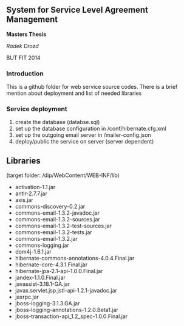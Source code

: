 
## System for Service Level Agreement Management ##

__Masters Thesis__

_Radek Drozd_

BUT FIT 2014


### Introduction ###


This is a github folder for web service source codes. There is a brief mention 
about deployment and list of needed libraries

### Service deployment ###


1. create the database (databse.sql)
2. set up the database configuration in /conf/hibernate.cfg.xml
3. set up the outgoing email server in  /mailer-config.json
4. deploy/public the service on server (server dependent)

Libraries
------------
(target folder: /dip/WebContent/WEB-INF/lib)

* activation-1.1.jar
* antlr-2.7.7.jar
* axis.jar
* commons-discovery-0.2.jar
* commons-email-1.3.2-javadoc.jar
* commons-email-1.3.2-sources.jar
* commons-email-1.3.2-test-sources.jar
* commons-email-1.3.2-tests.jar
* commons-email-1.3.2.jar
* commons-logging.jar
* dom4j-1.6.1.jar
* hibernate-commons-annotations-4.0.4.Final.jar
* hibernate-core-4.3.1.Final.jar
* hibernate-jpa-2.1-api-1.0.0.Final.jar
* jandex-1.1.0.Final.jar
* javassist-3.18.1-GA.jar
* javax.servlet.jsp.jstl-api-1.2.1-javadoc.jar
* jaxrpc.jar
* jboss-logging-3.1.3.GA.jar
* jboss-logging-annotations-1.2.0.Beta1.jar
* jboss-transaction-api_1.2_spec-1.0.0.Final.jar

